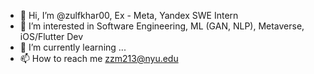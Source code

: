 - 👋 Hi, I’m @zulfkhar00, Ex - Meta, Yandex SWE Intern
- 👀 I’m interested in Software Engineering, ML (GAN, NLP), Metaverse, iOS/Flutter Dev
- 🌱 I’m currently learning ...
- 📫 How to reach me zzm213@nyu.edu

<!---
zulfkhar00/zulfkhar00 is a ✨ special ✨ repository because its `README.md` (this file) appears on your GitHub profile.
You can click the Preview link to take a look at your changes.
--->
